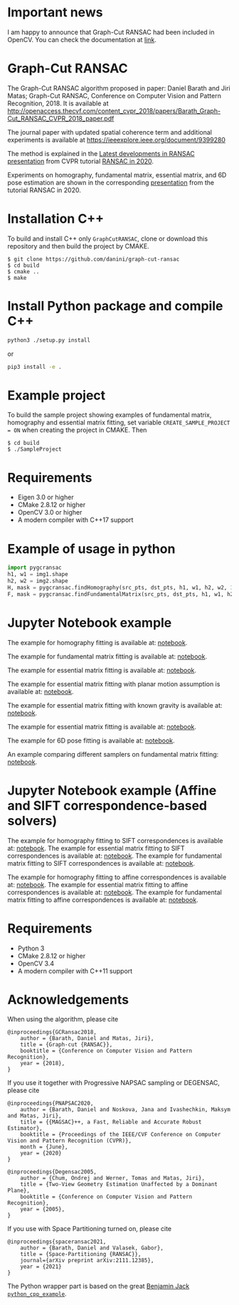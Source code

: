 # Important news

I am happy to announce that Graph-Cut RANSAC had been included in OpenCV.
You can check the documentation at [link](https://docs.opencv.org/4.5.2/d1/df1/md__build_master-contrib_docs-lin64_opencv_doc_tutorials_calib3d_usac.html).

# Graph-Cut RANSAC

The Graph-Cut RANSAC algorithm proposed in paper: Daniel Barath and Jiri Matas; Graph-Cut RANSAC, Conference on Computer Vision and Pattern Recognition, 2018. 
It is available at http://openaccess.thecvf.com/content_cvpr_2018/papers/Barath_Graph-Cut_RANSAC_CVPR_2018_paper.pdf

The journal paper with updated spatial coherence term and additional experiments is available at https://ieeexplore.ieee.org/document/9399280

The method is explained in the [Latest developments in RANSAC presentation](https://www.youtube.com/watch?v=Nfd9dzeSSG8&feature=youtu.be) from CVPR tutorial [RANSAC in 2020](http://cmp.felk.cvut.cz/cvpr2020-ransac-tutorial/).

Experiments on homography, fundamental matrix, essential matrix, and 6D pose estimation are shown in the corresponding [presentation](https://www.youtube.com/watch?v=igRydL72160&feature=youtu.be) from the tutorial RANSAC in 2020.

# Installation C++

To build and install C++ only `GraphCutRANSAC`, clone or download this repository and then build the project by CMAKE. 
```shell
$ git clone https://github.com/danini/graph-cut-ransac
$ cd build
$ cmake ..
$ make
```

# Install Python package and compile C++

```bash
python3 ./setup.py install
```

or

```bash
pip3 install -e .
```


# Example project

To build the sample project showing examples of fundamental matrix, homography and essential matrix fitting, set variable `CREATE_SAMPLE_PROJECT = ON` when creating the project in CMAKE. 
Then 
```shell
$ cd build
$ ./SampleProject
```

# Requirements

- Eigen 3.0 or higher
- CMake 2.8.12 or higher
- OpenCV 3.0 or higher
- A modern compiler with C++17 support


# Example of usage in python

```python
import pygcransac
h1, w1 = img1.shape
h2, w2 = img2.shape
H, mask = pygcransac.findHomography(src_pts, dst_pts, h1, w1, h2, w2, 3.0)
F, mask = pygcransac.findFundamentalMatrix(src_pts, dst_pts, h1, w1, h2, w2, 3.0)

```

# Jupyter Notebook example

The example for homography fitting is available at: [notebook](examples/example_homography.ipynb).

The example for fundamental matrix fitting is available at: [notebook](examples/example_fundamental_matrix.ipynb).

The example for essential matrix fitting is available at: [notebook](examples/example_essential_matrix.ipynb).

The example for essential matrix fitting with planar motion assumption is available at: [notebook](examples/example_planar_essential_matrix.ipynb).

The example for essential matrix fitting with known gravity is available at: [notebook](examples/example_gravity_essential_matrix.ipynb).

The example for essential matrix fitting is available at: [notebook](examples/example_essential_matrix.ipynb).
 
The example for 6D pose fitting is available at: [notebook](examples/example_absolute_pose.ipynb).
 
An example comparing different samplers on fundamental matrix fitting: [notebook](examples/example_samplers.ipynb).

# Jupyter Notebook example (Affine and SIFT correspondence-based solvers)

The example for homography fitting to SIFT correspondences is available at: [notebook](examples/example_homography_sift_correspondence.ipynb).
The example for essential matrix fitting to SIFT correspondences is available at: [notebook](examples/example_essential_matrix_sift_correspondence.ipynb).
The example for fundamental matrix fitting to SIFT correspondences is available at: [notebook](examples/example_fundamental_matrix_sift_correspondence.ipynb).

The example for homography fitting to affine correspondences is available at: [notebook](examples/example_homography_affine_correspondence.ipynb).
The example for essential matrix fitting to affine correspondences is available at: [notebook](examples/example_essential_matrix_affine_correspondence.ipynb).
The example for fundamental matrix fitting to affine correspondences is available at: [notebook](examples/example_fundamental_matrix_affine_correspondence.ipynb).


# Requirements

- Python 3
- CMake 2.8.12 or higher
- OpenCV 3.4
- A modern compiler with C++11 support

# Acknowledgements

When using the algorithm, please cite

```
@inproceedings{GCRansac2018,
	author = {Barath, Daniel and Matas, Jiri},
	title = {Graph-cut {RANSAC}},
	booktitle = {Conference on Computer Vision and Pattern Recognition},
	year = {2018},
}

```

If you use it together with Progressive NAPSAC sampling or DEGENSAC, please cite 

```
@inproceedings{PNAPSAC2020,
	author = {Barath, Daniel and Noskova, Jana and Ivashechkin, Maksym and Matas, Jiri},
	title = {{MAGSAC}++, a Fast, Reliable and Accurate Robust Estimator},
	booktitle = {Proceedings of the IEEE/CVF Conference on Computer Vision and Pattern Recognition (CVPR)},
	month = {June},
	year = {2020}
}

@inproceedings{Degensac2005,
	author = {Chum, Ondrej and Werner, Tomas and Matas, Jiri},
	title = {Two-View Geometry Estimation Unaffected by a Dominant Plane},
	booktitle = {Conference on Computer Vision and Pattern Recognition},
	year = {2005},
}

```

If you use with Space Partitioning turned on, please cite

```
@inproceedings{spaceransac2021,
	author = {Barath, Daniel and Valasek, Gabor},
	title = {Space-Partitioning {RANSAC}},
	journal={arXiv preprint arXiv:2111.12385},
	year = {2021}
}

```

The Python wrapper part is based on the great [Benjamin Jack `python_cpp_example`](https://github.com/benjaminjack/python_cpp_example).

